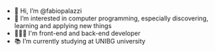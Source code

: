 - 👋 Hi, I’m @fabiopalazzi
- 👀 I’m interested in computer programming, especially discovering, learning and applying new things
- 👨🏼‍💻 I'm front-end and back-end developer
- 📚 I’m currently studying at UNIBG university
